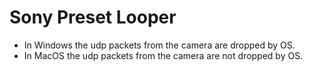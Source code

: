 # Sony Preset Looper

* In Windows the udp packets from the camera are dropped by OS.
* In MacOS the udp packets from the camera are not dropped by OS.